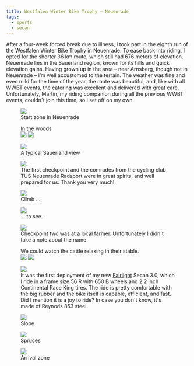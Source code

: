 ```yaml
---
title: Westfalen Winter Bike Trophy – Neuenrade
tags:
  - sports
  - secan
---
```

After a four-week forced break due to illness, I took part in the eighth run of the Westfalen Winter Bike Trophy in Neuenrade. To ease back into riding, I opted for the shorter 36 km route, which still had 676 meters of elevation. Neuenrade lies in the Sauerland region, known for its hills and quick elevation gains. Having grown up in the area – near Arnsberg, though not in Neuenrade – I’m well accustomed to the terrain. The weather was fine and even mild for the time of the year, the route was beautiful, and, like with all WWBT events, the catering was excellent and delivered with great care. Unfortunately, Martin, my riding companion during all the previous WWBT events, couldn´t join this time, so I set off on my own.

<figure>
<img src="/img/secan/IMG_7087.jpg">
<figcaption>Start zone in Neuenrade</figcaption>
</figure>

<figure>
<figcaption>In the woods</figcaption>
<div class="md:split">
<img src="/img/secan/IMG_7088.jpg">
<img src="/img/secan/IMG_7089.jpg">
</div>
</figure>

<figure>
<img src="/img/secan/IMG_7090.jpg">
<figcaption>A typical Sauerland view</figcaption>
</figure>

<figure>
<img src="/img/secan/IMG_7092.jpg">
<figcaption>The first checkpoint and the comrades from the cycling club TUS Neuenrade Radsport were in great spirits, and well prepared for us. Thank you very much!</figcaption>
</figure>

<figure>
<img src="/img/secan/IMG_7095.jpg">
<figcaption>Climb …</figcaption>
</figure>

<figure>
<img src="/img/secan/IMG_7099.jpg">
<figcaption>… to see.</figcaption>
</figure>

<figure>
<img src="/img/secan/IMG_7102.jpg">
<figcaption>Checkpoint two was at a local farmer. Unfortunately I didn´t take a note about the name. </figcaption>
</figure>

<figure>
<figcaption>We could watch the cattle relaxing in their stable.</figcaption>
<img src="/img/secan/IMG_7105.jpg">
<img src="/img/secan/IMG_7108.jpg">
</figure>

<figure>
<img src="/img/secan/IMG_7106.jpg">
<figcaption> It was the first deployment of my new <a href="https://fairlightcycles.com">Fairlight</a> Secan 3.0, which I ride in a frame size 56 R with 650 B wheels and 2.2 inch Continental Race King tires. The ride is pretty comfortable with the big rubber and the bike itself is capable, efficient, and fast. Did I mention it is a joy to ride? In case you don´t know, it´s made of Reynods 853 steel.</figcaption>
</figure>

<figure>
<img src="/img/secan/IMG_7109.jpg">
<figcaption>Slope</figcaption>
</figure>

<figure>
<img src="/img/secan/IMG_7111.jpg">
<figcaption>Spruces</figcaption>
</figure>

<figure>
<img src="/img/secan/IMG_7114.jpg">
<figcaption>Arrival zone</figcaption>
</figure>

